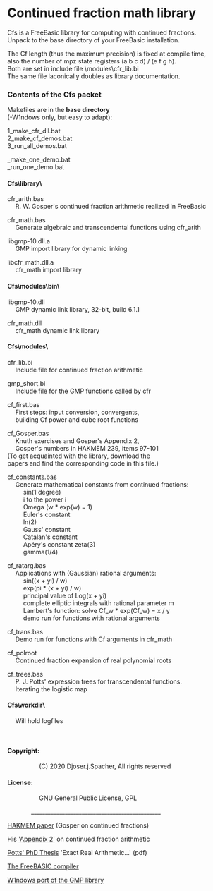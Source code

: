 Continued fraction math library  
 =============================
Cfs is a FreeBasic library for computing with continued fractions.  
Unpack to the base directory of your FreeBasic installation.  
  
The Cf length (thus the maximum precision) is fixed at compile time,  
also the number of mpz state registers (a b c d) / (e f g h).  
Both are set in include file \modules\cfr_lib.bi  
The same file laconically doubles as library documentation.  
  
  
### Contents of the Cfs packet  
  
  
Makefiles are in the **base directory**  
(-W1ndows only, but easy to adapt):  
  
1_make_cfr_dll.bat  
2_make_cf_demos.bat  
3_run_all_demos.bat  
  
\_make_one_demo.bat  
\_run_one_demo.bat  
  
  
#### Cfs\library\  
  
cfr_arith.bas  
  R. W. Gosper's continued fraction arithmetic realized in FreeBasic  
  
cfr_math.bas  
  Generate algebraic and transcendental functions using cfr_arith  
  
libgmp-10.dll.a  
  GMP import library for dynamic linking  
  
libcfr_math.dll.a  
  cfr_math import library  
  
  
#### Cfs\modules\bin\  
  
libgmp-10.dll  
  GMP dynamic link library, 32-bit, build 6.1.1  
  
cfr_math.dll  
  cfr_math dynamic link library  
  
#### Cfs\modules\  
  
cfr_lib.bi  
  Include file for continued fraction arithmetic  
  
gmp_short.bi  
  Include file for the GMP functions called by cfr  
  
cf_first.bas  
  First steps: input conversion, convergents,  
  building Cf power and cube root functions  
  
cf_Gosper.bas  
  Knuth exercises and Gosper's Appendix 2,  
  Gosper's numbers in HAKMEM 239, items 97-101  
(To get acquainted with the library, download the  
 papers and find the corresponding code in this file.)  
  
cf_constants.bas  
  Generate mathematical constants from continued fractions:  
    sin(1 degree)  
    i to the power i  
    Omega (w * exp(w) = 1)  
    Euler's constant  
    ln(2)  
    Gauss' constant  
    Catalan's constant  
    Apéry's constant zeta(3)  
    gamma(1/4)  
  
cf_ratarg.bas  
  Applications with (Gaussian) rational arguments:  
    sin((x + yi) / w)  
    exp(pi * (x + yi) / w)  
    principal value of Log(x + yi)  
    complete elliptic integrals with rational parameter m  
    Lambert's function: solve Cf_w * exp(Cf_w) = x / y  
    demo run for functions with rational arguments  
  
cf_trans.bas  
  Demo run for functions with Cf arguments in cfr_math  
  
cf_polroot  
  Continued fraction expansion of real polynomial roots  
  
cf_trees.bas  
  P. J. Potts' expression trees for transcendental functions.  
  Iterating the logistic map  
  
  
#### Cfs\workdir\  
  Will hold logfiles  
  
   
  
#### Copyright:  
        (C) 2020 Djoser.j.Spacher, All rights reserved  
  
#### License:  
        GNU General Public License, GPL  
  
      ______________________________________________  
  
[HAKMEM paper](http://www.inwap.com/pdp10/hbaker/hakmem/cf.html)
(Gosper on continued fractions)  
  
His ['Appendix 2'](https://perl.plover.com/classes/cftalk/INFO/gosper.txt)
on continued fraction arithmetic  
  
[Potts' PhD Thesis](https://www.doc.ic.ac.uk/~ae/papers/potts-phd.pdf)
'Exact Real Arithmetic...' (pdf)  
  
[The FreeBASIC compiler](https://sourceforge.net/projects/fbc/files/)  
  
[W1ndows port of the GMP library](https://sourceforge.net/projects/mingw/files/MinGW/Base/gmp/gmp-6.1.2/)  
